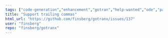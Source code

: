 ```yaml
---
tags: ["code-generation","enhancement","gotran","help-wanted","ode","parser","parsing"]
title: "Support trailing commas"
html_url: "https://github.com/finsberg/gotranx/issues/137"
user: "finsberg"
repo: "finsberg/gotranx"
---
```



